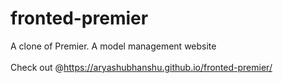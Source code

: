 # fronted-premier

A clone of Premier. A model management website
<br>
<br>
Check out @https://aryashubhanshu.github.io/fronted-premier/
